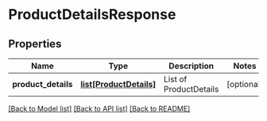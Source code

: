 # ProductDetailsResponse

## Properties
Name | Type | Description | Notes
------------ | ------------- | ------------- | -------------
**product_details** | [**list[ProductDetails]**](ProductDetails.md) | List of ProductDetails | [optional] 

[[Back to Model list]](../README.md#documentation-for-models) [[Back to API list]](../README.md#documentation-for-api-endpoints) [[Back to README]](../README.md)


